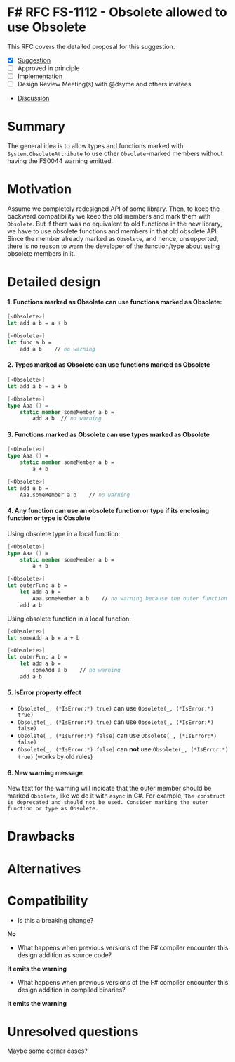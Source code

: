 # F# RFC FS-1112 - Obsolete allowed to use Obsolete

<!--The design suggestion [Obsolete allowed to use Obsolete](https://github.com/fsharp/fslang-suggestions/issues/1055) has been marked "approved in principle".
-->

This RFC covers the detailed proposal for this suggestion.

- [x] [Suggestion](https://github.com/fsharp/fslang-suggestions/issues/1055)
- [ ] Approved in principle
- [ ] [Implementation](https://github.com/dotnet/fsharp/pull/FILL-ME-IN)
- [ ] Design Review Meeting(s) with @dsyme and others invitees
- [Discussion](https://github.com/fsharp/fslang-design/discussions/FILL-ME-IN)

# Summary

The general idea is to allow types and functions marked with `System.ObsoleteAttribute` to use other `Obsolete`-marked members without
having the FS0044 warning emitted. 

# Motivation

Assume we completely redesigned API of some library. Then, to keep the backward compatibility we keep the old members and mark
them with `Obsolete`. But if there was no equivalent to old functions in the new library, we have to use obsolete functions
and members in that old obsolete API. Since the member already marked as `Obsolete`, and hence, unsupported, there is no reason
to warn the developer of the function/type about using obsolete members in it.

# Detailed design

#### 1. Functions marked as Obsolete can use functions marked as Obsolete:

```fs
[<Obsolete>]
let add a b = a + b

[<Obsolete>]
let func a b =
    add a b    // no warning
```

#### 2. Types marked as Obsolete can use functions marked as Obsolete

```fs
[<Obsolete>]
let add a b = a + b

[<Obsolete>]
type Aaa () =
    static member someMember a b =
        add a b  // no warning
```

#### 3. Functions marked as Obsolete can use types marked as Obsolete

```fs
[<Obsolete>]
type Aaa () =
    static member someMember a b =
        a + b

[<Obsolete>]
let add a b =
    Aaa.someMember a b    // no warning
```

#### 4. Any function can use an obsolete function or type if its enclosing function or type is Obsolete

Using obsolete type in a local function:
```fs
[<Obsolete>]
type Aaa () =
    static member someMember a b =
        a + b

[<Obsolete>]
let outerFunc a b =
    let add a b =
        Aaa.someMember a b    // no warning because the outer function is obsolete
    add a b
```

Using obsolete function in a local function:
```fs
[<Obsolete>]
let someAdd a b = a + b

[<Obsolete>]
let outerFunc a b =
    let add a b =
        someAdd a b    // no warning
    add a b
```

#### 5. IsError property effect

* `Obsolete(_, (*IsError:*) true)` can use `Obsolete(_, (*IsError:*) true)`
* `Obsolete(_, (*IsError:*) true)` can use `Obsolete(_, (*IsError:*) false)`
* `Obsolete(_, (*IsError:*) false)` can use `Obsolete(_, (*IsError:*) false)`
* `Obsolete(_, (*IsError:*) false)` can **not** use `Obsolete(_, (*IsError:*) true)` (works by old rules)

#### 6. New warning message

New text for the warning will indicate that the outer member should be marked `Obsolete`, like we do it
with `async` in C#. For example, `The construct is deprecated and should not be used. Consider marking the outer function or type as Obsolete.`

# Drawbacks

# Alternatives

# Compatibility

* Is this a breaking change?

**No**
* What happens when previous versions of the F# compiler encounter this design addition as source code?

**It emits the warning**
* What happens when previous versions of the F# compiler encounter this design addition in compiled binaries?

**It emits the warning**

# Unresolved questions

Maybe some corner cases?
